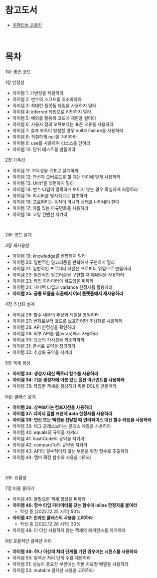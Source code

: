 # 참고도서

- [이펙티브 코틀린](https://search.shopping.naver.com/book/catalog/32487702885?query=%EC%9D%B4%ED%8E%99%ED%8B%B0%EB%B8%8C%20%EC%BD%94%ED%8B%80%EB%A6%B0&NaPm=ct%3Dlc362co0%7Cci%3Da5cde9def7ffe2c991c2b6e9a31ccb75e95eb785%7Ctr%3Dboksl%7Csn%3D95694%7Chk%3Df1fc2ad9e4b1dec083a9f6e869eadd7ea059da50)

<br>



# 목차

1부: 좋은 코드

1장 안정성

- 아이템 1: 가변성을 제한하라
- 아이템 2: 변수의 스코프를 최소화하라
- 아이템 3: 최대한 플랫폼 타입을 사용하지 말라
- 아이템 4: inferred 타입으로 리턴하지 말라
- 아이템 5: 예외를 활용해 코드에 제한을 걸어라
- 아이템 6: 사용자 정의 오류보다는 표준 오류를 사용하라
- 아이템 7: 결과 부족이 발생할 경우 null과 Failure를 사용하라
- 아이템 8: 적절하게 null을 처리하라
- 아이템 9: use를 사용하여 리소스를 닫아라
- 아이템 10: 단위 테스트를 만들어라



2장 가독성

- 아이템 11: 가독성을 목표로 설계하라
- 아이템 12: 연산자 오버로드를 할 때는 의미에 맞게 사용하라
- 아이템 13: Unit?을 리턴하지 말라
- 아이템 14: 변수 타입이 명확하게 보이지 않는 경우 확실하게 지정하라
- 아이템 15: 리시버를 명시적으로 참조하라
- 아이템 16: 프로퍼티는 동작이 아니라 상태를 나타내야 한다
- 아이템 17: 이름 있는 아규먼트를 사용하라
- 아이템 18: 코딩 컨벤션 지켜라

<br>



2부: 코드 설계

3장 재사용성

- 아이템 19: knowledge를 반복하지 말라
- 아이템 20: 일반적인 알고리즘을 반복해서 구현하지 말라
- 아이템 21: 일반적인 프로퍼티 패턴은 프로퍼티 위임으로 만들어라
- 아이템 22: 일반적인 알고리즘을 구현할 때 제네릭을 사용하라
- 아이템 23: 타입 파라미터의 섀도잉을 피하라
- 아이템 24: 제네렉 타입과 variance 한정자를 활용하라
- **아이템 25: 공통 모듈을 추출해서 여러 플랫폼에서 재사용하라**



4장 추상화 설계

- 아이템 26: 함수 내부의 추상화 레벨을 통일하라
- 아이템 27: 변화로부터 코드를 보호하려면 추상화를 사용하라
- 아이템 28: API 안정성을 확인하라
- 아이템 29: 외부 API를 랩(wrap)해서 사용하라
- 아이템 30: 요소의 가시성을 최소화하라
- 아이템 31: 문서로 규약을 정의하라
- 아이템 32: 추상화 규약을 지켜라



5장 객체 생성

- **아이템 33: 생성자 대신 팩토리 함수를 사용하라**
- **아이템 34: 기본 생성자에 이름 있는 옵션 아규먼트를 사용하라**
- 아이템 35: 복잡한 객체를 생성하기 위한 DSL을 만들어라



6장: 클래스 설계

- **아이템 36: 상속보다는 컴포지션을 사용하라**
- **아이템 37: 데이터 집합 표현에 data 한정자를 사용하라**
- **아이템 38: 연산 또는 액션을 전달할 때 인터페이스 대신 함수 타입을 사용하라**
- 아이템 39: 태그 클래스보다는 클래스 계층을 사용하라
- 아이템 40: equals의 규약을 지켜라
- 아이템 41: hashCode의 규약을 지켜라
- 아이템 42: compareTo의 규약을 지켜라
- 아이템 43: API의 필수적이지 않는 부분을 확장 함수로 추출하라
- 아이템 44: 멤버 확장 함수의 사용을 피하라

<br>



3부: 효율성

7장 비용 줄이기

- 아이템 45: 불필요한 객체 생성을 피하라
- **아이템 46: 함수 타입 파라미터를 갖는 함수에 inline 한정자를 붙여라**
  - 작성 중 (2022.12.25 시작) 50%
- **아이템 47: 인라인 클래스의 사용을 고려하라**
  - 작성 중 (2022.12.28 시작) 30%
- 아이템 48: 더 이상 사용하지 않는 객체의 레퍼런스를 제거하라



8장 효율적인 컬렉션 처리

- **아이템 49: 하나 이상의 처리 단계를 가진 경우에는 시퀀스를 사용하라**
- 아이템 50: 컬렉션 처리 단계 수를 제한하라
- 아이템 51: 성능이 중요한 부분에는 기본 자료형 배열을 사용하라
- 아이템 52: mutable 컬렉션 사용을 고려하라